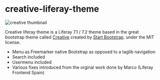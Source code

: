 # creative-liferay-theme

![creative thumbnail](https://raw.githubusercontent.com/marcoscv-work/creative-liferay-theme/master/src/images/thumbnail.png)

Creative liferay theme is a Liferay 7.1 / 7.2 theme based in the great bootstrap theme called [Creative](https://github.com/BlackrockDigital/startbootstrap-creative) created by [Start Bootstrap](http://startbootstrap.com/). under the MIT license.

- Menu as Freemarker native Bootstrap as opposed to a taglib navigation
- Search included
- Usermenu included
- Various fixes introduced from the orginal work done by Marco (Liferay Frontend Spain)